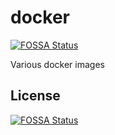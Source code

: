 # docker
[![FOSSA Status](https://app.fossa.io/api/projects/git%2Bgithub.com%2Fandrewharle%2FDocker.svg?type=shield)](https://app.fossa.io/projects/git%2Bgithub.com%2Fandrewharle%2FDocker?ref=badge_shield)

Various docker images


## License
[![FOSSA Status](https://app.fossa.io/api/projects/git%2Bgithub.com%2Fandrewharle%2FDocker.svg?type=large)](https://app.fossa.io/projects/git%2Bgithub.com%2Fandrewharle%2FDocker?ref=badge_large)